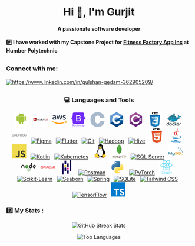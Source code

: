 
<b><h1 align="center">Hi 👋, I'm Gurjit</h1></b>
<b><h4 align="center"> 
  A passionate software developer </h4></b>
<b> #️⃣ I have worked with my Capstone Project for 
<a href="https://fitnessfac.ca/">Fitness Factory App Inc</a> at Humber Polytechnic</b>
##

<h3 align="left">Connect with me:</h3>
<p align="left">
<a href="https://www.linkedin.com/in/gurjit211/" target="blank"><img align="center" src="https://raw.githubusercontent.com/rahuldkjain/github-profile-readme-generator/master/src/images/icons/Social/linked-in-alt.svg" alt="https://www.linkedin.com/in/gulshan-gedam-362905209/" height="30" width="40" /></a>
</p>

##
<h3 align="center"> 💻 Languages and Tools</h3>

<p align="center">
  <a href="#" title="Android"><img src="https://raw.githubusercontent.com/devicons/devicon/master/icons/android/android-original-wordmark.svg" alt="Android" width="40" height="40"/></a>&nbsp;&nbsp;
  <a href="#" title="AngularJS"><img src="https://raw.githubusercontent.com/devicons/devicon/master/icons/angularjs/angularjs-original-wordmark.svg" alt="AngularJS" width="40" height="40"/></a>&nbsp;&nbsp;
  <a href="#" title="AWS"><img src="https://raw.githubusercontent.com/devicons/devicon/master/icons/amazonwebservices/amazonwebservices-original-wordmark.svg" alt="AWS" width="40" height="40"/></a>&nbsp;&nbsp;
  <a href="#" title="Bootstrap"><img src="https://raw.githubusercontent.com/devicons/devicon/master/icons/bootstrap/bootstrap-plain-wordmark.svg" alt="Bootstrap" width="40" height="40"/></a>&nbsp;&nbsp;
  <a href="#" title="C"><img src="https://raw.githubusercontent.com/devicons/devicon/master/icons/c/c-original.svg" alt="C" width="40" height="40"/></a>&nbsp;&nbsp;
  <a href="#" title="C++"><img src="https://raw.githubusercontent.com/devicons/devicon/master/icons/cplusplus/cplusplus-original.svg" alt="C++" width="40" height="40"/></a>&nbsp;&nbsp;
  <a href="#" title="C#"><img src="https://raw.githubusercontent.com/devicons/devicon/master/icons/csharp/csharp-original.svg" alt="C#" width="40" height="40"/></a>&nbsp;&nbsp;
  <a href="#" title="CSS3"><img src="https://raw.githubusercontent.com/devicons/devicon/master/icons/css3/css3-original-wordmark.svg" alt="CSS3" width="40" height="40"/></a>&nbsp;&nbsp;
  <a href="#" title="Docker"><img src="https://raw.githubusercontent.com/devicons/devicon/master/icons/docker/docker-original-wordmark.svg" alt="Docker" width="40" height="40"/></a>&nbsp;&nbsp;
  <a href="#" title="Express"><img src="https://raw.githubusercontent.com/devicons/devicon/master/icons/express/express-original-wordmark.svg" alt="Express" width="40" height="40"/></a>&nbsp;&nbsp;
  <a href="#" title="Figma"><img src="https://www.vectorlogo.zone/logos/figma/figma-icon.svg" alt="Figma" width="40" height="40"/></a>&nbsp;&nbsp;
  <a href="#" title="Flutter"><img src="https://www.vectorlogo.zone/logos/flutterio/flutterio-icon.svg" alt="Flutter" width="40" height="40"/></a>&nbsp;&nbsp;
  <a href="#" title="Git"><img src="https://www.vectorlogo.zone/logos/git-scm/git-scm-icon.svg" alt="Git" width="40" height="40"/></a>&nbsp;&nbsp;
  <a href="#" title="Hadoop"><img src="https://www.vectorlogo.zone/logos/apache_hadoop/apache_hadoop-icon.svg" alt="Hadoop" width="40" height="40"/></a>&nbsp;&nbsp;
  <a href="#" title="Hive"><img src="https://www.vectorlogo.zone/logos/apache_hive/apache_hive-icon.svg" alt="Hive" width="40" height="40"/></a>&nbsp;&nbsp;
  <a href="#" title="HTML5"><img src="https://raw.githubusercontent.com/devicons/devicon/master/icons/html5/html5-original-wordmark.svg" alt="HTML5" width="40" height="40"/></a>&nbsp;&nbsp;
  <a href="#" title="Java"><img src="https://raw.githubusercontent.com/devicons/devicon/master/icons/java/java-original.svg" alt="Java" width="40" height="40"/></a>&nbsp;&nbsp;
  <a href="#" title="JavaScript"><img src="https://raw.githubusercontent.com/devicons/devicon/master/icons/javascript/javascript-original.svg" alt="JavaScript" width="40" height="40"/></a>&nbsp;&nbsp;
  <a href="#" title="Kotlin"><img src="https://www.vectorlogo.zone/logos/kotlinlang/kotlinlang-icon.svg" alt="Kotlin" width="40" height="40"/></a>&nbsp;&nbsp;
  <a href="#" title="Kubernetes"><img src="https://www.vectorlogo.zone/logos/kubernetes/kubernetes-icon.svg" alt="Kubernetes" width="40" height="40"/></a>&nbsp;&nbsp;
  <a href="#" title="Linux"><img src="https://raw.githubusercontent.com/devicons/devicon/master/icons/linux/linux-original.svg" alt="Linux" width="40" height="40"/></a>&nbsp;&nbsp;
  <a href="#" title="MongoDB"><img src="https://raw.githubusercontent.com/devicons/devicon/master/icons/mongodb/mongodb-original-wordmark.svg" alt="MongoDB" width="40" height="40"/></a>&nbsp;&nbsp;
  <a href="#" title="SQL Server"><img src="https://www.svgrepo.com/show/303229/microsoft-sql-server-logo.svg" alt="SQL Server" width="40" height="40"/></a>&nbsp;&nbsp;
  <a href="#" title="MySQL"><img src="https://raw.githubusercontent.com/devicons/devicon/master/icons/mysql/mysql-original-wordmark.svg" alt="MySQL" width="40" height="40"/></a>&nbsp;&nbsp;
  <a href="#" title="Node.js"><img src="https://raw.githubusercontent.com/devicons/devicon/master/icons/nodejs/nodejs-original-wordmark.svg" alt="Node.js" width="40" height="40"/></a>&nbsp;&nbsp;
  <a href="#" title="Oracle"><img src="https://raw.githubusercontent.com/devicons/devicon/master/icons/oracle/oracle-original.svg" alt="Oracle" width="40" height="40"/></a>&nbsp;&nbsp;
  <a href="#" title="Pandas"><img src="https://raw.githubusercontent.com/devicons/devicon/2ae2a900d2f041da66e950e4d48052658d850630/icons/pandas/pandas-original.svg" alt="Pandas" width="40" height="40"/></a>&nbsp;&nbsp;
  <a href="#" title="Postman"><img src="https://www.vectorlogo.zone/logos/getpostman/getpostman-icon.svg" alt="Postman" width="40" height="40"/></a>&nbsp;&nbsp;
  <a href="#" title="Python"><img src="https://raw.githubusercontent.com/devicons/devicon/master/icons/python/python-original.svg" alt="Python" width="40" height="40"/></a>&nbsp;&nbsp;
  <a href="#" title="PyTorch"><img src="https://www.vectorlogo.zone/logos/pytorch/pytorch-icon.svg" alt="PyTorch" width="40" height="40"/></a>&nbsp;&nbsp;
  <a href="#" title="React"><img src="https://raw.githubusercontent.com/devicons/devicon/master/icons/react/react-original-wordmark.svg" alt="React" width="40" height="40"/></a>&nbsp;&nbsp;
  <a href="#" title="Scikit-Learn"><img src="https://upload.wikimedia.org/wikipedia/commons/0/05/Scikit_learn_logo_small.svg" alt="Scikit-Learn" width="40" height="40"/></a>&nbsp;&nbsp;
  <a href="#" title="Seaborn"><img src="https://seaborn.pydata.org/_images/logo-mark-lightbg.svg" alt="Seaborn" width="40" height="40"/></a>&nbsp;&nbsp;
  <a href="#" title="Spring"><img src="https://www.vectorlogo.zone/logos/springio/springio-icon.svg" alt="Spring" width="40" height="40"/></a>&nbsp;&nbsp;
  <a href="#" title="SQLite"><img src="https://www.vectorlogo.zone/logos/sqlite/sqlite-icon.svg" alt="SQLite" width="40" height="40"/></a>&nbsp;&nbsp;
  <a href="#" title="Tailwind CSS"><img src="https://www.vectorlogo.zone/logos/tailwindcss/tailwindcss-icon.svg" alt="Tailwind CSS" width="40" height="40"/></a>&nbsp;&nbsp;
  <a href="#" title="TensorFlow"><img src="https://www.vectorlogo.zone/logos/tensorflow/tensorflow-icon.svg" alt="TensorFlow" width="40" height="40"/></a>&nbsp;&nbsp;
  <a href="#" title="TypeScript"><img src="https://raw.githubusercontent.com/devicons/devicon/master/icons/typescript/typescript-original.svg" alt="TypeScript" width="40" height="40"/></a>
</p>

### #️⃣ My Stats :

<p align="center">
  <img src="https://github-readme-streak-stats.herokuapp.com/?user=Gurjit211&theme=black-ice&hide_border=true&stroke=0000&background=060A0CD0" alt="GitHub Streak Stats"/>
</p>

<p align="center">
  <img src="https://github-readme-stats.vercel.app/api/top-langs/?username=Gurjit211&theme=radical&hide_border=true&layout=compact" alt="Top Languages"/>
</p>

